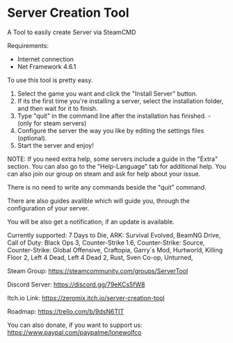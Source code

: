 # Server Creation Tool
A Tool to easily create Server via SteamCMD

Requirements:
- Internet connection
- Net Framework 4.6.1

To use this tool is pretty easy.

1) Select the game you want and click the "Install Server" button.
2) If its the first time you're installing a server, select the installation folder, and then wait for it to finish.
3) Type "quit" in the command line after the installation has finished. - (only for steam servers)
4) Configure the server the way you like by editing the settings files (optional).
5) Start the server and enjoy!

NOTE: If you need extra help, some servers include a guide in the "Extra" section.
You can also go to the "Help-Language" tab for additional help.
You can also join our group on steam and ask for help about your issue.

There is no need to write any commands beside the "quit" command.

There are also guides avalible which will guide you, through the configuration of your server.

You will be also get a notification, if an update is available.

Currently supported:
7 Days to Die,
ARK: Survival Evolved,
BeamNG Drive,
Call of Duty: Black Ops 3,
Counter-Strike 1.6,
Counter-Strike: Source,
Counter-Strike: Global Offensive,
Craftopia,
Garry´s Mod,
Hurtworld,
Killing Floor 2,
Left 4 Dead,
Left 4 Dead 2,
Rust,
Sven Co-op,
Unturned,

Steam Group:
https://steamcommunity.com/groups/ServerTool

Discord Server:
https://discord.gg/79eKCs5fW8

Itch.io Link:
https://zeromix.itch.io/server-creation-tool

Roadmap:
https://trello.com/b/9dsN6TIT

You can also donate, if you want to support us:
https://www.paypal.com/paypalme/lonewolfco
